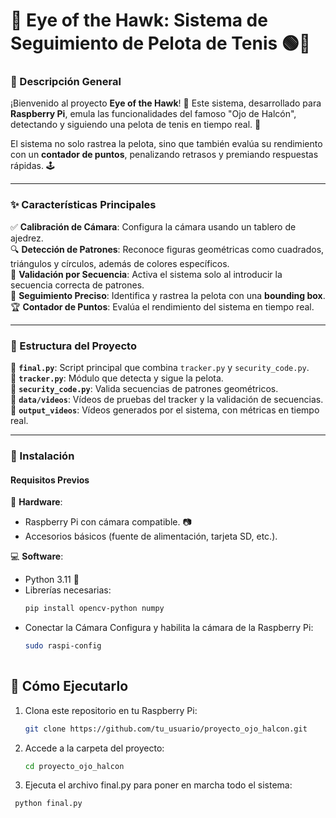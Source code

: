 # 🏸 **Eye of the Hawk: Sistema de Seguimiento de Pelota de Tenis** 🟢🔴  

### **📖 Descripción General**  
¡Bienvenido al proyecto **Eye of the Hawk**! 🦅 Este sistema, desarrollado para **Raspberry Pi**, emula las funcionalidades del famoso "Ojo de Halcón", detectando y siguiendo una pelota de tenis en tiempo real. 🎾  

El sistema no solo rastrea la pelota, sino que también evalúa su rendimiento con un **contador de puntos**, penalizando retrasos y premiando respuestas rápidas. 🕹️  

---

### **✨ Características Principales**  
✅ **Calibración de Cámara**: Configura la cámara usando un tablero de ajedrez.  
🔍 **Detección de Patrones**: Reconoce figuras geométricas como cuadrados, triángulos y círculos, además de colores específicos.  
🔑 **Validación por Secuencia**: Activa el sistema solo al introducir la secuencia correcta de patrones.  
🎯 **Seguimiento Preciso**: Identifica y rastrea la pelota con una **bounding box**.  
🏆 **Contador de Puntos**: Evalúa el rendimiento del sistema en tiempo real.

---

### **📂 Estructura del Proyecto**  
📜 **`final.py`**: Script principal que combina `tracker.py` y `security_code.py`.  
📜 **`tracker.py`**: Módulo que detecta y sigue la pelota.  
📜 **`security_code.py`**: Valida secuencias de patrones geométricos.  
📁 **`data/videos`**: Vídeos de pruebas del tracker y la validación de secuencias.  
📁 **`output_videos`**: Vídeos generados por el sistema, con métricas en tiempo real.

---

### **🚀 Instalación**  

#### **Requisitos Previos**  
🔧 **Hardware**:  
- Raspberry Pi con cámara compatible. 📷  
- Accesorios básicos (fuente de alimentación, tarjeta SD, etc.).  

💻 **Software**:  
- Python 3.11 🐍  
- Librerías necesarias:  
   ```bash
   pip install opencv-python numpy
-	Conectar la Cámara
  Configura y habilita la cámara de la Raspberry Pi:
    ```bash
    sudo raspi-config
   
## 🚀 Cómo Ejecutarlo

1. Clona este repositorio en tu Raspberry Pi:
   ```bash
   git clone https://github.com/tu_usuario/proyecto_ojo_halcon.git
   
2. Accede a la carpeta del proyecto:
   ```bash
   cd proyecto_ojo_halcon

3. Ejecuta el archivo final.py para poner en marcha todo el sistema:
  ```bash
   python final.py



